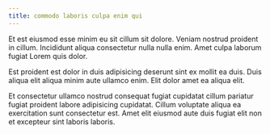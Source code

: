 ```yaml
---
title: commodo laboris culpa enim qui
---
```


Et est eiusmod esse minim eu sit cillum sit dolore. Veniam nostrud proident in cillum. Incididunt aliqua consectetur nulla nulla enim. Amet culpa laborum fugiat Lorem quis dolor.

Est proident est dolor in duis adipisicing deserunt sint ex mollit ea duis. Duis aliqua elit aliqua minim aute ullamco enim. Elit dolor amet ea aliqua elit.

Et consectetur ullamco nostrud consequat fugiat cupidatat cillum pariatur fugiat proident labore adipisicing cupidatat. Cillum voluptate aliqua ea exercitation sunt consectetur est. Amet elit eiusmod aute duis fugiat elit non et excepteur sint laboris laboris.
